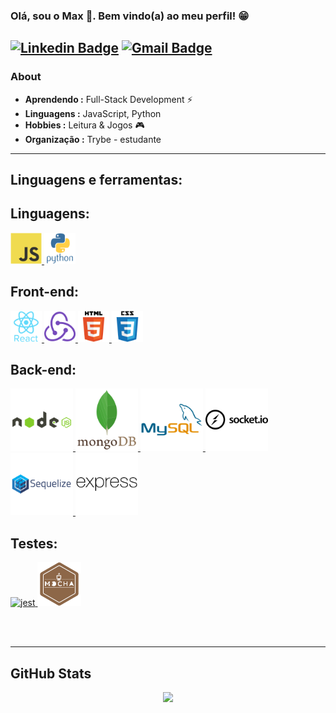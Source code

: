 ### Olá, sou o Max 👋. Bem vindo(a) ao meu perfil! 😁
[![Linkedin Badge](https://img.shields.io/badge/-Max_Rudim-blue?style=flat-square&logo=Linkedin&logoColor=white&link=https://www.linkedin.com/in/max-rudim///)](https://www.linkedin.com/in/max-rudim//) [![Gmail Badge](https://img.shields.io/badge/-max.hermsdorff@gmail.com-c14438?style=flat-square&logo=Gmail&logoColor=white&link=mailto:max.hermsdorff@gmail.com)](mailto:max.hermsdorff@gmail.com)
---------------------------------------------------------------------------------------------------------------------------------------------------------------------------------
### About

-  **Aprendendo :** Full-Stack Development :zap:
-  **Linguagens :** JavaScript, Python
-  **Hobbies :** Leitura & Jogos 🎮
-  **Organização :** Trybe - estudante

---------------------------------------------------------------------------------------------------------------------------------------------------------------------------------
## Linguagens e ferramentas:
<p align="left">
  <h2>Linguagens:</h2>
   <a href="https://developer.mozilla.org/en-US/docs/Web/JavaScript" target="_blank"> <img src="https://raw.githubusercontent.com/devicons/devicon/master/icons/javascript/javascript-original.svg" alt="javascript" width="50" height="50"/> </a>
   <a href="https://www.python.org/doc/" target="_blank"> <img src="https://github.com/devicons/devicon/blob/master/icons/python/python-original-wordmark.svg" alt="python" width="50" height="50"/> </a>
   
  <h2>Front-end:</h2>
  <a href="https://reactjs.org/" target="_blank"> <img src="https://raw.githubusercontent.com/devicons/devicon/master/icons/react/react-original-wordmark.svg" alt="react" width="50" height="50"/> </a>
  <a href="https://redux.js.org/" target="_blank"> <img src="https://raw.githubusercontent.com/devicons/devicon/master/icons/redux/redux-original.svg" alt="redux" width="50" height="50"/> </a>
  <a href="https://www.w3.org/html/" target="_blank"> <img src="https://raw.githubusercontent.com/devicons/devicon/master/icons/html5/html5-original-wordmark.svg" alt="html5" width="50" height="50"/> </a>
  <a href="https://www.w3schools.com/css/" target="_blank"> <img src="https://raw.githubusercontent.com/devicons/devicon/master/icons/css3/css3-original-wordmark.svg" alt="css3" width="50" height="50"/> </a>
  
  <h2>Back-end:</h2>
  <a href="https://nodejs.org/en/" target="_blank"> <img src="https://raw.githubusercontent.com/devicons/devicon/master/icons/nodejs/nodejs-original-wordmark.svg" alt="node" width="100" height="100"/> </a>
  <a href="https://www.mongodb.com/" target="_blank"> <img src="https://raw.githubusercontent.com/devicons/devicon/master/icons/mongodb/mongodb-original-wordmark.svg" alt="mongoDb" width="100" height="100"/> </a>
  <a href="https://www.mysql.com/" target="_blank"> <img src="https://raw.githubusercontent.com/devicons/devicon/master/icons/mysql/mysql-original-wordmark.svg" alt="mysql" width="100" height="100"/> </a>
  <a href="https://socket.io/docs/v4/" target="_blank"> <img src="https://raw.githubusercontent.com/devicons/devicon/master/icons/socketio/socketio-original-wordmark.svg" alt="socket io" width="100" height="100"/> </a>
   <a href="https://sequelize.org/" target="_blank"> <img src="https://raw.githubusercontent.com/devicons/devicon/master/icons/sequelize/sequelize-original-wordmark.svg" alt="sequelize" width="100" height="100"/> </a>
  <a href="https://expressjs.com/" target="_blank"> <img src="https://raw.githubusercontent.com/devicons/devicon/master/icons/express/express-original-wordmark.svg" alt="mysql" width="100" height="100"/> </a>
  
  <h2>Testes:</h2>
  <a href="https://jestjs.io" target="_blank"> <img src="https://www.vectorlogo.zone/logos/jestjsio/jestjsio-icon.svg" alt="jest" width="70" height="70 </a>
  <a href="https://mochajs.org/" target="_blank"> <img src="https://raw.githubusercontent.com/devicons/devicon/master/icons/mocha/mocha-plain.svg" alt="mocha" width="70" height="70"/> </a>
</p>
  
<br>
<br>

---------------------------------------------------------------------------------------------------------------------------------------------------------------------------------
## GitHub Stats
<div align="center">
  <a href="https://github.com/MaxRudim">
    <img height="180em" src="https://github-readme-stats.vercel.app/api?username=MaxRudim&show_icons=true&theme=dark&include_all_commits=true&count_private=true"/>
  </a>
</div>

